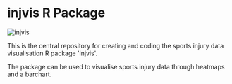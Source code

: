 # injvis R Package
![injvis](https://github.com/user-attachments/assets/f1a15718-8406-4a8e-a1a6-cf99dcecfc3d)

This is the central repository for creating and coding the sports injury data visualisation R package 'injvis'.

The package can be used to visualise sports injury data through heatmaps and a barchart. 
